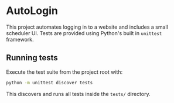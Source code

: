 # AutoLogin

This project automates logging in to a website and includes a small scheduler
UI. Tests are provided using Python's built in `unittest` framework.

## Running tests

Execute the test suite from the project root with:

```bash
python -m unittest discover tests
```

This discovers and runs all tests inside the `tests/` directory.
